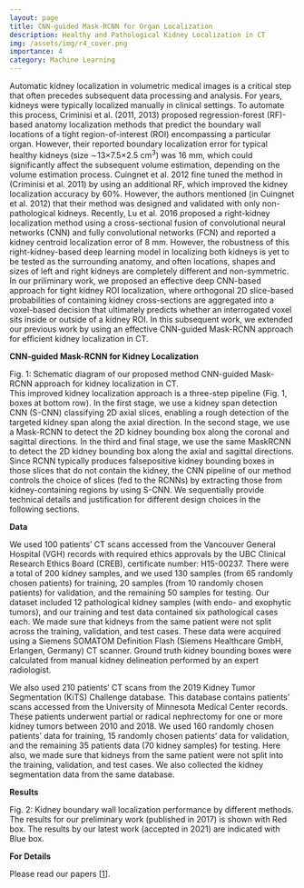 ```yaml
---
layout: page
title: CNN-guided Mask-RCNN for Organ Localization
description: Healthy and Pathological Kidney Localization in CT
img: /assets/img/r4_cover.png
importance: 4
category: Machine Learning
---
```


Automatic kidney localization in volumetric medical images is a critical step that often precedes subsequent data processing and analysis. For years, kidneys were typically localized manually in clinical settings. To automate this process, Criminisi et al. (2011, 2013) proposed regression-forest (RF)-based anatomy localization methods that predict the boundary wall locations of a tight region-of-interest (ROI) encompassing a particular organ. However, their reported boundary localization error for typical healthy kidneys (size ∼13×7.5×2.5 cm<sup>3</sup>) was 16 mm, which could significantly affect the subsequent volume estimation, depending on the volume estimation process. Cuingnet et al. 2012 fine tuned the method in (Criminisi et al. 2011) by using an additional RF, which improved the kidney localization accuracy by 60%. However, the authors mentioned (in Cuingnet et al. 2012) that their method was designed and validated with only non-pathological kidneys. Recently, Lu et al. 2016 proposed a right-kidney localization method using a cross-sectional fusion of convolutional neural networks (CNN) and fully convolutional networks (FCN) and reported a kidney centroid localization error of 8 mm. However, the robustness of this right-kidney-based deep learning model in localizing both kidneys is yet to be tested as the surrounding anatomy, and often locations, shapes and sizes of left and right kidneys are completely different and non-symmetric. In our priliminary work, we proposed an effective deep CNN-based approach for tight kidney ROI localization, where orthogonal 2D slice-based probabilities of containing kidney cross-sections are aggregated into
a voxel-based decision that ultimately predicts whether an interrogated voxel sits inside or outside of a kidney ROI. In this subsequent work, we extended our previous work by using an effective CNN-guided Mask-RCNN approach for efficient kidney localization in CT.

<strong>CNN-guided Mask-RCNN for Kidney Localization</strong>

<div class="row">
    <div class="col-sm mt-3 mt-md-0">
        <img class="img-fluid rounded z-depth-1" src="{{ '/assets/img/r4_fig2.png' | relative_url }}" alt="" title="example image"/>
    </div>
</div>
<div class="caption">
    Fig. 1: Schematic diagram of our proposed method CNN-guided Mask-RCNN approach for kidney localization in CT.
</div>
This improved kidney localization approach is a three-step pipeline (Fig. 1, boxes at bottom row). In the first stage, we use a kidney span
detection CNN (S-CNN) classifying 2D axial slices, enabling a rough detection of the targeted kidney span along the axial direction. In the second stage, we use a Mask-RCNN to detect the 2D kidney bounding box along the coronal and sagittal directions. In the third and final stage, we use the same MaskRCNN to detect the 2D kidney bounding box along the axial and sagittal directions. Since RCNN typically produces falsepositive kidney bounding boxes in those slices that do not contain the kidney, the CNN pipeline of our method controls the choice of slices (fed to the RCNNs) by extracting those from kidney-containing regions by using S-CNN. We sequentially provide technical details and justification for different design choices in the following sections.


<strong>Data</strong>

We used 100 patients’ CT scans accessed from the Vancouver General Hospital (VGH) records with required ethics approvals by the UBC Clinical Research Ethics Board (CREB), certificate number: H15-00237. There were a total of 200 kidney samples, and we used 130 samples (from 65 randomly chosen patients) for training, 20 samples (from 10 randomly chosen patients) for validation, and the remaining 50 samples for testing. Our dataset included 12 pathological
kidney samples (with endo- and exophytic tumors), and our training and test data contained six pathological cases each. We made sure that kidneys from the same patient were not split across the training, validation, and test cases. These data were acquired using a Siemens SOMATOM Definition Flash
(Siemens Healthcare GmbH, Erlangen, Germany) CT scanner. Ground truth kidney bounding boxes were calculated from manual kidney delineation performed by an expert radiologist.

We also used 210 patients’ CT scans from the 2019 Kidney Tumor Segmentation (KiTS) Challenge database. This database contains patients’ scans accessed from the University of Minnesota Medical Center records. These patients underwent partial or radical nephrectomy for one or more kidney tumors between 2010 and 2018. We used 160 randomly chosen patients’ data for training, 15 randomly chosen patients’ data for validation, and the remaining 35 patients data (70 kidney samples) for testing. Here also, we made sure that kidneys from the same patient were not split into the training, validation, and test cases. We also collected the kidney segmentation data from the same database.

<strong>Results</strong>

<div class="row">
    <div class="col-sm mt-3 mt-md-0">
        <img class="img-fluid rounded z-depth-1" src="{{ '/assets/img/r4_fig3.png' | relative_url }}" alt="" title="example image"/>
    </div>
</div>
<div class="caption">
    Fig. 2: Kidney boundary wall localization performance by different methods. The results for our preliminary work (published in 2017) is shown with Red box. The results by our latest work (accepted in 2021) are indicated with Blue box.
</div>

<strong>For Details</strong>

Please read our papers [[1](https://ieeexplore.ieee.org/abstract/document/9358223?casa_token=rxZNi4GaP-YAAAAA:vlaAvOf6J1pKBT9goM4k0cCgPyJQ9NgOg_SSzt4iAFwHINOSelv-LsPXU44-XYmkME_wsI8)].
